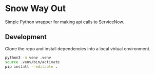 # Snow Way Out

Simple Python wrapper for making api calls to ServiceNow.

## Development

Clone the repo and install dependencies into a local virtual environment.

```bash
python3 -m venv .venv
source .venv/bin/activate
pip install --editable .
```
